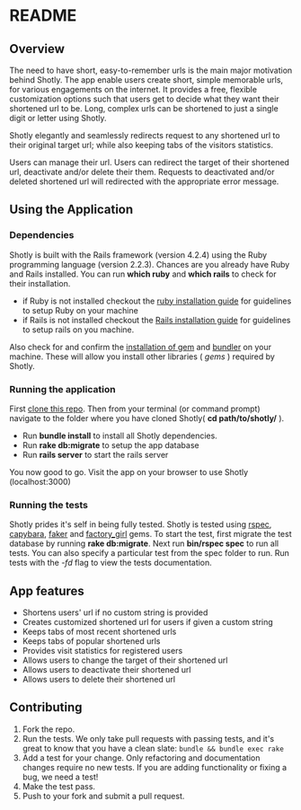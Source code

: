 # README
## Overview

The need to have short, easy-to-remember urls is the main major motivation behind Shotly. The app enable users create short, simple memorable urls, for various engagements on the internet. It provides a free, flexible customization options such that users get to decide what they want their shortened url to be. Long, complex urls can be shortened to just a single digit or letter using Shotly.

Shotly elegantly and seamlessly redirects request to any shortened url to their original target url; while also keeping tabs of the visitors statistics.

Users can manage their url. Users can redirect the target of their shortened url, deactivate and/or delete their them. Requests to deactivated and/or deleted shortened url will redirected with the appropriate error message.

## Using the Application

### Dependencies

Shotly is built with the Rails framework (version 4.2.4) using the Ruby programming language (version 2.2.3). Chances are you already have Ruby and Rails installed. You can run __which ruby__ and __which rails__ to check for their installation.

*   if Ruby is not installed checkout the [ruby installation guide](https://www.ruby-lang.org/en/downloads/) for guidelines to setup Ruby on your machine
*   if Rails is not installed checkout the [Rails installation guide](http://rubyonrails.org/download/) for guidelines to setup rails on you machine.

Also check for and confirm the [installation of gem](http://guides.rubygems.org/rubygems-basics/) and [bundler](http://rubygems.org) on your machine. These will allow you install other libraries ( _gems_ ) required by Shotly.

### Running the application

First [clone this repo](clone). Then from your terminal (or command prompt) navigate to the folder where you have cloned Shotly( __cd path/to/shotly/__ ).

*   Run __bundle install__ to install all Shotly dependencies.
*   Run __rake db:migrate__ to setup the app database
*   Run __rails server__ to start the rails server

You now good to go. Visit the app on your browser to use Shotly (localhost:3000)

### Running the tests

Shotly prides it's self in being fully tested. Shotly is tested using [rspec](http://rspec.info/), [capybara](http://jnicklas.github.io/capybara/), [faker](https://github.com/stympy/faker) and [factory_girl](http://www.rubydoc.info/gems/factory_girl/file/GETTING_STARTED.md) gems. To start the test, first migrate the test database by running __rake db:migrate__. Next run __bin/rspec spec__ to run all tests. You can also specify a particular test from the spec folder to run. Run tests with the _-fd_ flag to view the tests documentation.

## App features

*   Shortens users' url if no custom string is provided
*   Creates customized shortened url for users if given a custom string
*   Keeps tabs of most recent shortened urls
*   Keeps tabs of popular shortened urls
*   Provides visit statistics for registered users
*   Allows users to change the target of their shortened url
*   Allows users to deactivate their shortened url
*   Allows users to delete their shortened url

## Contributing
1. Fork the repo.
2. Run the tests. We only take pull requests with passing tests, and it's great
to know that you have a clean slate: `bundle && bundle exec rake`
3. Add a test for your change. Only refactoring and documentation changes
require no new tests. If you are adding functionality or fixing a bug, we need
a test!
4. Make the test pass.
5. Push to your fork and submit a pull request.
